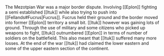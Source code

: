 The Mezotpian War was a major border dispute. Involving [[Eplon]] fighting a semi established [[Ituk]] while also trying to push into [[Fellands#Fucrus|Fucrus]]. Fucrus held their ground and the border moved into former [[Eplon]] territory a small bit. [[Ituk]] however was gaining lots of ground. Through the use of military and some citizens who picked up weapons to fight, [[Ituk]] outnumbered [[Eplon]] in terms of number of soldiers on the battlefield. This also meant that [[Ituk]] suffered many more losses.
At the end of the war [[Ituk]] had claimed the lower eastern and some of the upper eastern section of the continent. 